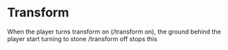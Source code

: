 # Transform

When the player turns transform on (/transform on), the ground behind the player start turning to stone
/transform off stops this
